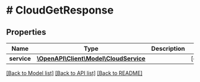 # # CloudGetResponse

## Properties

Name | Type | Description | Notes
------------ | ------------- | ------------- | -------------
**service** | [**\OpenAPI\Client\Model\CloudService**](CloudService.md) |  | [optional]

[[Back to Model list]](../../README.md#models) [[Back to API list]](../../README.md#endpoints) [[Back to README]](../../README.md)
